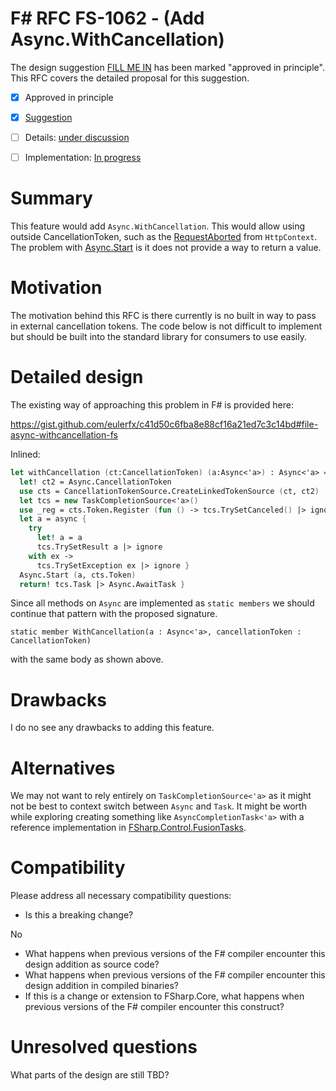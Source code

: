 # F# RFC FS-1062 - (Add Async.WithCancellation)

The design suggestion [FILL ME IN](https://github.com/fsharp/fslang-suggestions/issues/685) has been marked "approved in principle".
This RFC covers the detailed proposal for this suggestion.

* [x] Approved in principle
* [x] [Suggestion](https://github.com/fsharp/fslang-suggestions/issues/685)
* [ ] Details: [under discussion](https://github.com/fsharp/fslang-design/issues/FILL-ME-IN)
* [ ] Implementation: [In progress](https://github.com/Microsoft/visualfsharp/pull/FILL-ME-IN)


# Summary
[summary]: #summary


This feature would add `Async.WithCancellation`.  This would allow using outside CancellationToken, such as the [RequestAborted](https://docs.microsoft.com/en-us/dotnet/api/microsoft.aspnetcore.http.httpcontext.requestaborted?view=aspnetcore-2.1) from `HttpContext`.  The problem with [Async.Start](https://msdn.microsoft.com/en-us/visualfsharpdocs/conceptual/async.start-method-%5Bfsharp%5D?f=255&MSPPError=-2147217396) is it does not provide a way to return a value.

# Motivation
[motivation]: #motivation

The motivation behind this RFC is there currently is no built in way to pass in external cancellation tokens.  The code below is not difficult to implement but should be built into the standard library for consumers to use easily. 

# Detailed design
[design]: #detailed-design

The existing way of approaching this problem in F# is provided here: 

https://gist.github.com/eulerfx/c41d50c6fba8e88cf16a21ed7c3c14bd#file-async-withcancellation-fs

Inlined:

```fsharp
let withCancellation (ct:CancellationToken) (a:Async<'a>) : Async<'a> = async {
  let! ct2 = Async.CancellationToken
  use cts = CancellationTokenSource.CreateLinkedTokenSource (ct, ct2)
  let tcs = new TaskCompletionSource<'a>()
  use _reg = cts.Token.Register (fun () -> tcs.TrySetCanceled() |> ignore)
  let a = async {
    try
      let! a = a
      tcs.TrySetResult a |> ignore
    with ex ->
      tcs.TrySetException ex |> ignore }
  Async.Start (a, cts.Token)
  return! tcs.Task |> Async.AwaitTask }
```

Since all methods on `Async` are implemented as `static members` we should continue that pattern with the proposed signature. 

`static member WithCancellation(a : Async<'a>, cancellationToken : CancellationToken)`

with the same body as shown above.



# Drawbacks
[drawbacks]: #drawbacks

I do no see any drawbacks to adding this feature.

# Alternatives
[alternatives]: #alternatives

We may not want to rely entirely on `TaskCompletionSource<'a>` as it might not be best to context switch between `Async` and `Task`.  It might be worth while exploring creating something like `AsyncCompletionTask<'a>` with a reference implementation in [FSharp.Control.FusionTasks](https://github.com/kekyo/FSharp.Control.FusionTasks/blob/99e3cea2c5121ce00ea6e4c4750103c29a4b586a/FSharp.Control.FusionTasks/Infrastructures.fs#L188).  

# Compatibility
[compatibility]: #compatibility

Please address all necessary compatibility questions:
* Is this a breaking change? 

No

* What happens when previous versions of the F# compiler encounter this design addition as source code?
* What happens when previous versions of the F# compiler encounter this design addition in compiled binaries?
* If this is a change or extension to FSharp.Core, what happens when previous versions of the F# compiler encounter this construct?


# Unresolved questions
[unresolved]: #unresolved-questions

What parts of the design are still TBD?

